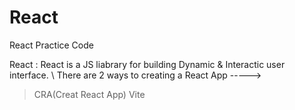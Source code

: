 # React

React Practice Code

React : React is a JS liabrary for building Dynamic & Interactic user interface.
\\ There are 2 ways to creating a React App ----->

> CRA(Creat React App)
> Vite
